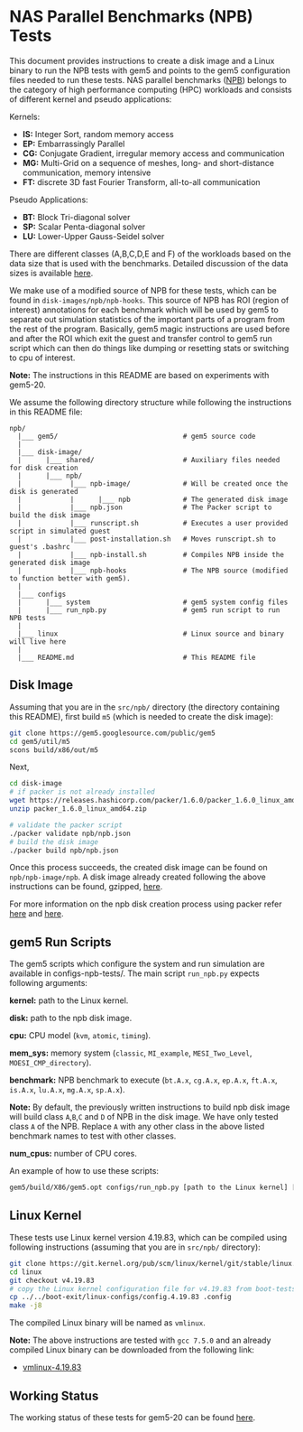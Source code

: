 # NAS Parallel Benchmarks (NPB) Tests

This document provides instructions to create a disk image and a Linux binary to run the NPB tests with gem5 and points to the gem5 configuration files needed to run these tests.
NAS parallel benchmarks ([NPB](https://www.nas.nasa.gov/)) belongs to the category of high performance computing (HPC) workloads and consists of different kernel and pseudo applications:

Kernels:
- **IS:** Integer Sort, random memory access
- **EP:** Embarrassingly Parallel
- **CG:** Conjugate Gradient, irregular memory access and communication
- **MG:** Multi-Grid on a sequence of meshes, long- and short-distance communication, memory intensive
- **FT:** discrete 3D fast Fourier Transform, all-to-all communication

Pseudo Applications:
- **BT:** Block Tri-diagonal solver
- **SP:** Scalar Penta-diagonal solver
- **LU:** Lower-Upper Gauss-Seidel solver

There are different classes (A,B,C,D,E and F) of the workloads based on the data size that is used with the benchmarks. Detailed discussion of the data sizes is available [here](https://www.nas.nasa.gov/publications/npb_problem_sizes.html).

We make use of a modified source of NPB for these tests, which can be found in `disk-images/npb/npb-hooks`.
This source of NPB has ROI (region of interest) annotations for each benchmark which will be used by gem5 to separate out simulation statistics of the important parts of a program from the rest of the program. Basically, gem5 magic instructions are used before and after the ROI which exit the guest and transfer control to gem5 run script which can then do things like dumping or resetting stats or switching to cpu of interest.

**Note:** The instructions in this README are based on experiments with gem5-20.

We assume the following directory structure while following the instructions in this README file:

```
npb/
  |___ gem5/                               # gem5 source code
  |
  |___ disk-image/
  |      |___ shared/                      # Auxiliary files needed for disk creation
  |      |___ npb/
  |            |___ npb-image/             # Will be created once the disk is generated
  |            |      |___ npb             # The generated disk image
  |            |___ npb.json               # The Packer script to build the disk image
  |            |___ runscript.sh           # Executes a user provided script in simulated guest
  |            |___ post-installation.sh   # Moves runscript.sh to guest's .bashrc
  |            |___ npb-install.sh         # Compiles NPB inside the generated disk image
  |            |___ npb-hooks              # The NPB source (modified to function better with gem5).
  |
  |___ configs
  |      |___ system                       # gem5 system config files
  |      |___ run_npb.py                   # gem5 run script to run NPB tests
  |
  |___ linux                               # Linux source and binary will live here
  |
  |___ README.md                           # This README file
```

## Disk Image

Assuming that you are in the `src/npb/` directory (the directory containing this README), first build `m5` (which is needed to create the disk image):

```sh
git clone https://gem5.googlesource.com/public/gem5
cd gem5/util/m5
scons build/x86/out/m5
```

Next,

```sh
cd disk-image
# if packer is not already installed
wget https://releases.hashicorp.com/packer/1.6.0/packer_1.6.0_linux_amd64.zip
unzip packer_1.6.0_linux_amd64.zip

# validate the packer script
./packer validate npb/npb.json
# build the disk image
./packer build npb/npb.json
```

Once this process succeeds, the created disk image can be found on `npb/npb-image/npb`.
A disk image already created following the above instructions can be found, gzipped, [here](http://dist.gem5.org/dist/v20-1/images/x86/ubuntu-18-04/npb.img.gz).

For more information on the npb disk creation process using packer refer [here](https://gem5art.readthedocs.io/en/latest/main-doc/disks.html#) and [here](https://gem5art.readthedocs.io/en/latest/tutorials/npb-tutorial.html).

## gem5 Run Scripts

The gem5 scripts which configure the system and run simulation are available in configs-npb-tests/.
The main script `run_npb.py` expects following arguments:

**kernel:** path to the Linux kernel.

**disk:** path to the npb disk image.

**cpu:** CPU model (`kvm`, `atomic`, `timing`).

**mem_sys:** memory system (`classic`, `MI_example`, `MESI_Two_Level`, `MOESI_CMP_directory`).

**benchmark:** NPB benchmark to execute (`bt.A.x`, `cg.A.x`, `ep.A.x`, `ft.A.x`, `is.A.x`, `lu.A.x`, `mg.A.x`,  `sp.A.x`).

**Note:**
By default, the previously written instructions to build npb disk image will build class `A`,`B`,`C` and `D` of NPB in the disk image.
We have only tested class `A` of the NPB.
Replace `A` with any other class in the above listed benchmark names to test with other classes.

**num_cpus:** number of CPU cores.

An example of how to use these scripts:

```sh
gem5/build/X86/gem5.opt configs/run_npb.py [path to the Linux kernel] [path to the npb disk image] kvm classic bt.A.x 4
```

## Linux Kernel

These tests use Linux kernel version 4.19.83, which can be compiled using following instructions (assuming that you are in `src/npb/` directory):

```sh
git clone https://git.kernel.org/pub/scm/linux/kernel/git/stable/linux.git
cd linux
git checkout v4.19.83
# copy the Linux kernel configuration file for v4.19.83 from boot-tests/linux-configs/
cp ../../boot-exit/linux-configs/config.4.19.83 .config
make -j8
```
The compiled Linux binary will be named as `vmlinux`.

**Note:** The above instructions are tested with `gcc 7.5.0` and an already compiled Linux binary can be downloaded from the following link:

- [vmlinux-4.19.83](http://dist.gem5.org/dist/v20-1/kernels/x86/static/vmlinux-4.19.83)

## Working Status

The working status of these tests for gem5-20 can be found [here](https://www.gem5.org/documentation/benchmark_status/gem5-20#npb-tests).
